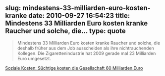 slug: mindestens-33-milliarden-euro-kosten-kranke
date: 2010-09-27 16:54:23
title: Mindestens 33 Milliarden Euro kosten kranke Raucher und solche, die...
type: quote
---

> Mindestens 33 Milliarden Euro kosten kranke Raucher und solche, die deshalb früher aus dem Job ausscheiden als ihre nichtrauchenden Kollegen. Die Zigarettenindustrie hat 2009 gerade mal 23 Milliarden Euro umgesetzt.

[Soziale Kosten: Süchtige kosten die Gesellschaft 60 Milliarden Euro](http://www.faz.net/s/Rub0E9EEF84AC1E4A389A8DC6C23161FE44/Doc~E6995F6333A634580A85D48D28FEB5ABE~ATpl~Ecommon~Scontent.html)
